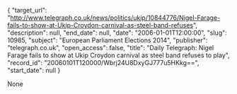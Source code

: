 {
  "target_url": "http://www.telegraph.co.uk/news/politics/ukip/10844776/Nigel-Farage-fails-to-show-at-Ukip-Croydon-carnival-as-steel-band-refuses", 
  "description": null, 
  "end_date": null, 
  "date": "2006-01-01T12:00:00", 
  "slug": 10985, 
  "subject": "European Parliament Elections 2014", 
  "publisher": "telegraph.co.uk", 
  "open_access": false, 
  "title": "Daily Telegraph: Nigel Farage fails to show at Ukip Croydon carnival as steel band refuses to play", 
  "record_id": "20060101T120000/Wbrj24U8DxyGJ777u5HKkg==", 
  "start_date": null
}

None